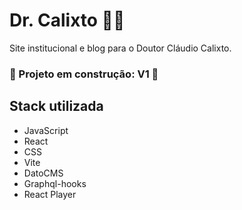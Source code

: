 
# Dr. Calixto 👨‍⚕️
Site institucional e blog para o Doutor Cláudio Calixto.

### 🚧 Projeto em construção: V1 🚧 

## Stack utilizada

* JavaScript
* React
* CSS
* Vite
* DatoCMS
* Graphql-hooks
* React Player

